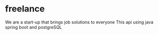 # freelance
We are a start-up that brings job solutions to everyone
This api using java spring boot and postgreSQL

